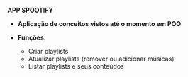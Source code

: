 **APP SPOOTIFY**

* **Aplicação de conceitos vistos até o momento em POO**

* **Funções**: 
  * Criar playlists
  *  Atualizar playlists (remover ou adicionar músicas)
  *  Listar playlists e seus conteúdos
